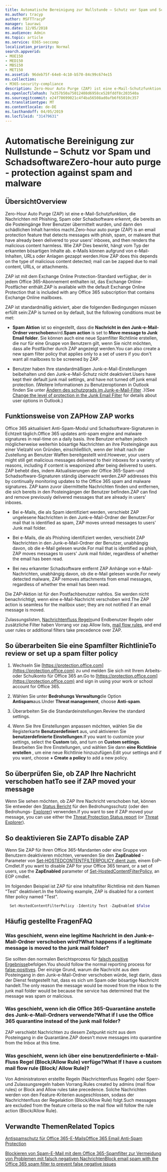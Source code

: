 ```yaml
---
title: Automatische Bereinigung zur Nullstunde – Schutz vor Spam und Schadsoftware
ms.author: tracyp
author: MSFTTracyP
manager: laurawi
ms.date: 12/05/2018
ms.audience: Admin
ms.topic: article
ms.service: O365-seccomp
localization_priority: Normal
search.appverid:
- MOE150
- MED150
- MBS150
- MET150
ms.assetid: 96deb75f-64e8-4c10-b570-84c99c674e15
ms.collection:
- M365-security-compliance
description: Zero-Hour Auto Purge (ZAP) ist eine e-Mail-Schutzfunktion, die Nachrichten mit Spam oder Schadsoftware erkennt, die bereits an die Posteingänge Ihrer Benutzer übermittelt wurden, und dann den schädlichen Inhalt harmlos macht. Wie ZAP Dies bewirkt, hängt vom Typ der erkannten bösartigen Inhalte ab.
ms.openlocfilehash: 7a357b50a75012408d6958ce528fddf8c203540a
ms.sourcegitcommit: e24f70699021c4f4ba56508ad0afb6f65010c357
ms.translationtype: MT
ms.contentlocale: de-DE
ms.lasthandoff: 04/05/2019
ms.locfileid: "31479631"
---
```

# <a name="zero-hour-auto-purge---protection-against-spam-and-malware"></a><span data-ttu-id="dcdb4-104">Automatische Bereinigung zur Nullstunde – Schutz vor Spam und Schadsoftware</span><span class="sxs-lookup"><span data-stu-id="dcdb4-104">Zero-hour auto purge - protection against spam and malware</span></span>

## <a name="overview"></a><span data-ttu-id="dcdb4-105">Übersicht</span><span class="sxs-lookup"><span data-stu-id="dcdb4-105">Overview</span></span>

<span data-ttu-id="dcdb4-106">Zero-Hour Auto Purge (ZAP) ist eine e-Mail-Schutzfunktion, die Nachrichten mit Phishing, Spam oder Schadsoftware erkennt, die bereits an die Posteingänge Ihrer Benutzer übermittelt wurden, und dann den schädlichen Inhalt harmlos macht.</span><span class="sxs-lookup"><span data-stu-id="dcdb4-106">Zero-hour auto purge (ZAP) is an email protection feature that detects messages with phish, spam, or malware that have already been delivered to your users' inboxes, and then renders the malicious content harmless.</span></span> <span data-ttu-id="dcdb4-107">Wie ZAP Dies bewirkt, hängt vom Typ der erkannten bösartigen Inhalte ab. e-Mails können aufgrund von e-Mail-Inhalten, URLs oder Anlagen gezappt werden.</span><span class="sxs-lookup"><span data-stu-id="dcdb4-107">How ZAP does this depends on the type of malicious content detected; mail can be zapped due to mail content, URLs, or attachments.</span></span>
  
<span data-ttu-id="dcdb4-108">ZAP ist mit dem Exchange Online Protection-Standard verfügbar, der in jedem Office 365-Abonnement enthalten ist, das Exchange Online-Postfächer enthält.</span><span class="sxs-lookup"><span data-stu-id="dcdb4-108">ZAP is available with the default Exchange Online Protection that is included with any Office 365 subscription that contains Exchange Online mailboxes.</span></span>

<span data-ttu-id="dcdb4-109">ZAP ist standardmäßig aktiviert, aber die folgenden Bedingungen müssen erfüllt sein:</span><span class="sxs-lookup"><span data-stu-id="dcdb4-109">ZAP is turned on by default, but the following conditions must be met:</span></span>
  
- <span data-ttu-id="dcdb4-110">**Spam Aktion** ist so eingestellt, dass die **Nachricht in den Junk-e-Mail-Ordner verschoben**wird.</span><span class="sxs-lookup"><span data-stu-id="dcdb4-110">**Spam action** is set to **Move message to Junk Email folder**.</span></span> <span data-ttu-id="dcdb4-111">Sie können auch eine neue Spamfilter Richtlinie erstellen, die nur für eine Gruppe von Benutzern gilt, wenn Sie nicht möchten, dass alle Postfächer durch ZAP angezeigt werden.</span><span class="sxs-lookup"><span data-stu-id="dcdb4-111">You can also create a new spam filter policy that applies only to a set of users if you don't want all mailboxes to be screened by ZAP.</span></span>

- <span data-ttu-id="dcdb4-112">Benutzer haben Ihre standardmäßigen Junk-e-Mail-Einstellungen beibehalten und den Junk-e-Mail-Schutz nicht deaktiviert.</span><span class="sxs-lookup"><span data-stu-id="dcdb4-112">Users have kept their default junk mail settings, and have not turned off junk email protection.</span></span> <span data-ttu-id="dcdb4-113">(Weitere Informationen zu Benutzeroptionen in Outlook finden Sie unter [Ändern des schutzgrads im Junk-e-Mail-Filter](https://support.office.com/article/change-the-level-of-protection-in-the-junk-email-filter-e89c12d8-9d61-4320-8c57-d982c8d52f6b) .)</span><span class="sxs-lookup"><span data-stu-id="dcdb4-113">(See [Change the level of protection in the Junk Email Filter](https://support.office.com/article/change-the-level-of-protection-in-the-junk-email-filter-e89c12d8-9d61-4320-8c57-d982c8d52f6b) for details about user options in Outlook.)</span></span> 
  
## <a name="how-zap-works"></a><span data-ttu-id="dcdb4-114">Funktionsweise von ZAP</span><span class="sxs-lookup"><span data-stu-id="dcdb4-114">How ZAP works</span></span>

<span data-ttu-id="dcdb4-115">Office 365 aktualisiert Anti-Spam-Modul und Schadsoftware-Signaturen in Echtzeit täglich.</span><span class="sxs-lookup"><span data-stu-id="dcdb4-115">Office 365 updates anti-spam engine and malware signatures in real-time on a daily basis.</span></span> <span data-ttu-id="dcdb4-116">Ihre Benutzer erhalten jedoch möglicherweise weiterhin bösartige Nachrichten an ihre Posteingänge aus einer Vielzahl von Gründen, einschließlich, wenn der Inhalt nach der Zustellung an Benutzer Waffen bereitgestellt wird.</span><span class="sxs-lookup"><span data-stu-id="dcdb4-116">However, your users might still get malicious messages delivered to their inboxes for a variety of reasons, including if content is weaponized after being delivered to users.</span></span> <span data-ttu-id="dcdb4-117">ZAP behebt dies, indem Aktualisierungen der Office 365-Spam-und Schadsoftware-Signaturen ständig überwacht werden.</span><span class="sxs-lookup"><span data-stu-id="dcdb4-117">ZAP addresses this by continually monitoring updates to the Office 365 spam and malware signatures.</span></span> <span data-ttu-id="dcdb4-118">ZAP kann zuvor übermittelte Nachrichten finden und entfernen, die sich bereits in den Posteingängen der Benutzer befinden.</span><span class="sxs-lookup"><span data-stu-id="dcdb4-118">ZAP can find and remove previously delivered messages that are already in users' inboxes.</span></span>

- <span data-ttu-id="dcdb4-119">Bei e-Mails, die als Spam identifiziert werden, verschiebt ZAP ungelesene Nachrichten in den Junk-e-Mail-Ordner der Benutzer.</span><span class="sxs-lookup"><span data-stu-id="dcdb4-119">For mail that is identified as spam, ZAP moves unread messages to users' Junk mail folder.</span></span>

- <span data-ttu-id="dcdb4-120">Bei e-Mails, die als Phishing identifiziert werden, verschiebt ZAP Nachrichten in den Junk-e-Mail-Ordner der Benutzer, unabhängig davon, ob die e-Mail gelesen wurde.</span><span class="sxs-lookup"><span data-stu-id="dcdb4-120">For mail that is identified as phish, ZAP moves messages to users' Junk mail folder, regardless of whether the email has been read.</span></span>

- <span data-ttu-id="dcdb4-121">Bei neu erkannter Schadsoftware entfernt ZAP Anhänge von e-Mail-Nachrichten, unabhängig davon, ob die e-Mail gelesen wurde.</span><span class="sxs-lookup"><span data-stu-id="dcdb4-121">For newly detected malware, ZAP removes attachments from email messages, regardless of whether the email has been read.</span></span>
  
<span data-ttu-id="dcdb4-122">Die ZAP-Aktion ist für den Postfachbenutzer nahtlos. Sie werden nicht benachrichtigt, wenn eine e-Mail-Nachricht verschoben wird.</span><span class="sxs-lookup"><span data-stu-id="dcdb4-122">The ZAP action is seamless for the mailbox user; they are not notified if an email message is moved.</span></span>
  
<span data-ttu-id="dcdb4-123">Zulassungslisten, [Nachrichtenfluss Regeln](https://go.microsoft.com/fwlink/p/?LinkId=722755)und Endbenutzer Regeln oder zusätzliche Filter haben Vorrang vor zap.</span><span class="sxs-lookup"><span data-stu-id="dcdb4-123">Allow lists, [mail flow rules](https://go.microsoft.com/fwlink/p/?LinkId=722755), and end user rules or additional filters take precedence over ZAP.</span></span>
  
## <a name="to-review-or-set-up-a-spam-filter-policy"></a><span data-ttu-id="dcdb4-124">So überarbeiten Sie eine Spamfilter Richtlinie</span><span class="sxs-lookup"><span data-stu-id="dcdb4-124">To review or set up a spam filter policy</span></span>
  
1. <span data-ttu-id="dcdb4-125">Wechseln Sie [https://protection.office.com](https://protection.office.com) zu und melden Sie sich mit Ihrem Arbeits-oder Schulkonto für Office 365 an.</span><span class="sxs-lookup"><span data-stu-id="dcdb4-125">Go to [https://protection.office.com](https://protection.office.com) and sign in using your work or school account for Office 365.</span></span>

2. <span data-ttu-id="dcdb4-126">Wählen Sie unter **Bedrohungs Verwaltung**die Option **Antispam**aus.</span><span class="sxs-lookup"><span data-stu-id="dcdb4-126">Under **Threat management**, choose **Anti-spam**.</span></span>

3. <span data-ttu-id="dcdb4-127">Überarbeiten Sie die Standardeinstellungen.</span><span class="sxs-lookup"><span data-stu-id="dcdb4-127">Review the standard settings.</span></span>

4. <span data-ttu-id="dcdb4-128">Wenn Sie Ihre Einstellungen anpassen möchten, wählen Sie die Registerkarte **Benutzerdefiniert** aus, und aktivieren Sie **benutzerdefinierte Einstellungen**.</span><span class="sxs-lookup"><span data-stu-id="dcdb4-128">If you want to customize your settings, select the **Custom** tab, and turn on **Custom settings**.</span></span> <span data-ttu-id="dcdb4-129">Bearbeiten Sie Ihre Einstellungen, und wählen Sie dann **eine Richtlinie erstellen** , um eine neue Richtlinie hinzuzufügen.</span><span class="sxs-lookup"><span data-stu-id="dcdb4-129">Edit your settings and if you want, choose **+ Create a policy** to add a new policy.</span></span>

## <a name="to-see-if-zap-moved-your-message"></a><span data-ttu-id="dcdb4-130">So überprüfen Sie, ob ZAP Ihre Nachricht verschoben hat</span><span class="sxs-lookup"><span data-stu-id="dcdb4-130">To see if ZAP moved your message</span></span>

<span data-ttu-id="dcdb4-131">Wenn Sie sehen möchten, ob ZAP Ihre Nachricht verschoben hat, können Sie entweder den [Status Bericht](view-email-security-reports.md#threat-protection-status-report) für den Bedrohungsschutz (oder den Bedrohungs- [Explorer](use-explorer-in-security-and-compliance.md)) verwenden.</span><span class="sxs-lookup"><span data-stu-id="dcdb4-131">If you want to see if ZAP moved your message, you can use either the [Threat Protection Status report](view-email-security-reports.md#threat-protection-status-report) (or [Threat Explorer](use-explorer-in-security-and-compliance.md)).</span></span>

## <a name="to-disable-zap"></a><span data-ttu-id="dcdb4-132">So deaktivieren Sie ZAP</span><span class="sxs-lookup"><span data-stu-id="dcdb4-132">To disable ZAP</span></span>
  
<span data-ttu-id="dcdb4-133">Wenn Sie ZAP für Ihren Office 365-Mandanten oder eine Gruppe von Benutzern deaktivieren möchten, verwenden Sie den **ZapEnabled** -Parameter von [Set-HOSTEDCONTENTFILTERPOLICY dient zum](https://go.microsoft.com/fwlink/p/?LinkId=722758), einem EoP-Cmdlet.</span><span class="sxs-lookup"><span data-stu-id="dcdb4-133">If you want to disable ZAP for your Office 365 tenant, or a set of users, use the **ZapEnabled** parameter of [Set-HostedContentFilterPolicy](https://go.microsoft.com/fwlink/p/?LinkId=722758), an EOP cmdlet.</span></span>

<span data-ttu-id="dcdb4-134">Im folgenden Beispiel ist ZAP für eine Inhaltsfilter Richtlinie mit dem Namen "Test" deaktiviert.</span><span class="sxs-lookup"><span data-stu-id="dcdb4-134">In the following example, ZAP is disabled for a content filter policy named "Test".</span></span>

```Powershell
  Set-HostedContentFilterPolicy -Identity Test -ZapEnabled $false
```

## <a name="faq"></a><span data-ttu-id="dcdb4-135">Häufig gestellte Fragen</span><span class="sxs-lookup"><span data-stu-id="dcdb4-135">FAQ</span></span>

### <a name="what-happens-if-a-legitimate-message-is-moved-to-the-junk-mail-folder"></a><span data-ttu-id="dcdb4-136">Was geschieht, wenn eine legitime Nachricht in den Junk-e-Mail-Ordner verschoben wird?</span><span class="sxs-lookup"><span data-stu-id="dcdb4-136">What happens if a legitimate message is moved to the junk mail folder?</span></span>
  
<span data-ttu-id="dcdb4-137">Sie sollten den normalen Berichtsprozess für [falsch positive Ergebnisse](prevent-email-from-being-marked-as-spam.md)befolgen.</span><span class="sxs-lookup"><span data-stu-id="dcdb4-137">You should follow the normal reporting process for [false-positives](prevent-email-from-being-marked-as-spam.md).</span></span> <span data-ttu-id="dcdb4-138">Der einzige Grund, warum die Nachricht aus dem Posteingang in den Junk-e-Mail-Ordner verschoben würde, liegt darin, dass der Dienst festgestellt hat, dass es sich um Spam oder bösartige Nachricht handelt.</span><span class="sxs-lookup"><span data-stu-id="dcdb4-138">The only reason the message would be moved from the inbox to the junk mail folder would be because the service has determined that the message was spam or malicious.</span></span>
  
### <a name="what-if-i-use-the-office-365-quarantine-instead-of-the-junk-mail-folder"></a><span data-ttu-id="dcdb4-139">Was geschieht, wenn ich die Office 365-Quarantäne anstelle des Junk-e-Mail-Ordners verwende?</span><span class="sxs-lookup"><span data-stu-id="dcdb4-139">What if I use the Office 365 quarantine instead of the junk mail folder?</span></span>
  
<span data-ttu-id="dcdb4-140">ZAP verschiebt Nachrichten zu diesem Zeitpunkt nicht aus dem Posteingang in die Quarantäne.</span><span class="sxs-lookup"><span data-stu-id="dcdb4-140">ZAP doesn't move messages into quarantine from the Inbox at this time.</span></span>
  
### <a name="what-if-i-have-a-custom-mail-flow-rule-block-allow-rule"></a><span data-ttu-id="dcdb4-141">Was geschieht, wenn ich über eine benutzerdefinierte e-Mail-Fluss Regel (Block/Allow Rule) verfüge?</span><span class="sxs-lookup"><span data-stu-id="dcdb4-141">What If I have a custom mail flow rule (Block/ Allow Rule)?</span></span>
  
<span data-ttu-id="dcdb4-142">Von Administratoren erstellte Regeln (Nachrichtenfluss Regeln) oder Sperr-und Zulassungsregeln haben Vorrang.</span><span class="sxs-lookup"><span data-stu-id="dcdb4-142">Rules created by admins (mail flow rules) or Block and Allow rules take precedence.</span></span> <span data-ttu-id="dcdb4-143">Solche Nachrichten werden von den Feature-Kriterien ausgeschlossen, sodass der Nachrichtenfluss der Regelaktion (Block/Allow Rule) folgt.</span><span class="sxs-lookup"><span data-stu-id="dcdb4-143">Such messages are excluded from the feature criteria so the mail flow will follow the rule action (Block/Allow Rule).</span></span>
  
## <a name="related-topics"></a><span data-ttu-id="dcdb4-144">Verwandte Themen</span><span class="sxs-lookup"><span data-stu-id="dcdb4-144">Related Topics</span></span>

[<span data-ttu-id="dcdb4-145">Antispamschutz für Office 365-E-Mails</span><span class="sxs-lookup"><span data-stu-id="dcdb4-145">Office 365 Email Anti-Spam Protection</span></span>](anti-spam-protection.md)
  
[<span data-ttu-id="dcdb4-146">Blockieren von Spam-E-Mail mit dem Office 365-Spamfilter zur Vermeidung von Problemen mit falsch negativen Nachrichten</span><span class="sxs-lookup"><span data-stu-id="dcdb4-146">Block email spam with the Office 365 spam filter to prevent false negative issues</span></span>](reduce-spam-email.md)